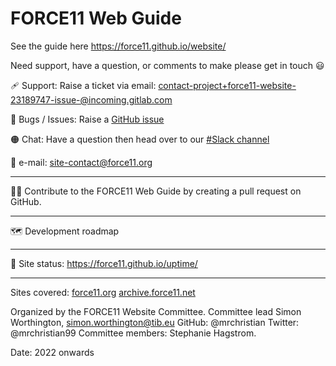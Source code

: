 # FORCE11 Web Guide

See the guide here https://force11.github.io/website/

Need support, have a question, or comments to make please get in touch 😃

🩹 Support: Raise a ticket via email: contact-project+force11-website-23189747-issue-@incoming.gitlab.com

🐛 Bugs / Issues: Raise a [GitHub issue](https://github.com/force11/website/issues)

🟠 Chat: Have a question then head over to our [#Slack channel](https://force11.slack.com/archives/C01LW0EK8S1)

📧 e-mail: site-contact@force11.org

---

✍🏿 Contribute to the FORCE11 Web Guide by creating a pull request on GitHub.

---

🗺️ Development roadmap

---

💓 Site status: https://force11.github.io/uptime/

---

Sites covered: [force11.org](https://force11.org/) [archive.force11.net](https://archive.force11.net/)

Organized by the FORCE11 Website Committee. Committee lead Simon Worthington, simon.worthington@tib.eu GitHub: @mrchristian Twitter: @mrchristian99 Committee members: Stephanie Hagstrom.

Date: 2022 onwards
